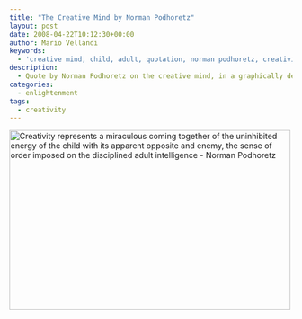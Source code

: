 ```yaml
---
title: "The Creative Mind by Norman Podhoretz"
layout: post
date: 2008-04-22T10:12:30+00:00
author: Mario Vellandi
keywords:
  - 'creative mind, child, adult, quotation, norman podhoretz, creativity, inspiration, insight '
description:
  - Quote by Norman Podhoretz on the creative mind, in a graphically designed setting with a visual metaphor for your quick creative inspirational needs.
categories:
  - enlightenment
tags:
  - creativity
---
```

[<img src="http://farm3.static.flickr.com/2069/2434673230_ec870a2dd8_o.jpg" alt="Creativity represents a miraculous coming together of the uninhibited energy of the child with its apparent opposite and enemy, the sense of order imposed on the disciplined adult intelligence - Norman Podhoretz" width="500" height="320" />](http://www.flickr.com/photos/mvellandi/2434673230/ "Creativity quotation on Flickr")
